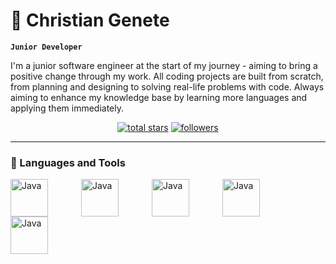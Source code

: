 # 📖 Christian Genete

**`Junior Developer`**

I'm a junior software engineer at the start of my journey - aiming to bring a positive change through my work. 
All coding projects are built from scratch, from planning and designing to solving real-life problems with code.
Always aiming to enhance my knowledge base by learning more languages and applying them immediately. 


<p align="center">
  <a href="https://github.com/ChrisGenete?tab=repositories&sort=stargazers">
    <img alt="total stars" title="Total stars on GitHub" src="https://custom-icon-badges.demolab.com/github/stars/ChrisGenete?color=55960c&style=for-the-badge&labelColor=488207&logo=star"/></a>
  <a href="https://github.com/ChrisGenete?tab=followers">
    <img alt="followers" title="Follow me on Github" src="https://custom-icon-badges.demolab.com/github/followers/ChrisGenete?color=236ad3&labelColor=1155ba&style=for-the-badge&logo=person-add&label=Follow&logoColor=white"/></a>

</p>

---

### 🧰 Languages and Tools
<img align="left" alt="Java" width="60px" style="padding-right:50px;" src="https://cdn.jsdelivr.net/gh/devicons/devicon@latest/icons/java/java-original-wordmark.svg">
<img align="left" alt="Java" width="60px" style="padding-right:50px;" src="https://cdn.jsdelivr.net/gh/devicons/devicon@latest/icons/javascript/javascript-original.svg">
<img align="left" alt="Java" width="60px" style="padding-right:50px;" src="https://cdn.jsdelivr.net/gh/devicons/devicon@latest/icons/python/python-original-wordmark.svg">
<img align="left" alt="Java" width="60px" style="padding-right:50px;" src="https://cdn.jsdelivr.net/gh/devicons/devicon@latest/icons/html5/html5-original.svg">
<img align="left" alt="Java" width="60px" style="padding-right:50px;" src="https://cdn.jsdelivr.net/gh/devicons/devicon@latest/icons/tailwindcss/tailwindcss-original.svg" >
